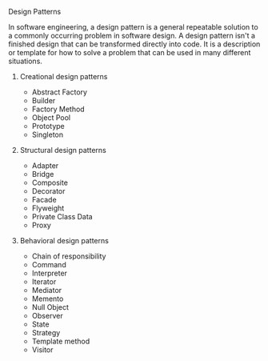 Design Patterns

In software engineering, a design pattern is a general repeatable solution to a commonly occurring problem in software design. A design pattern isn't a finished design that can be transformed directly into code. It is a description or template for how to solve a problem that can be used in many different situations.


1. Creational design patterns
	- Abstract Factory
	- Builder
	- Factory Method
	- Object Pool
	- Prototype
	- Singleton

2. Structural design patterns
	- Adapter
	- Bridge
	- Composite
	- Decorator
	- Facade
	- Flyweight
	- Private Class Data
	- Proxy

3. Behavioral design patterns
	- Chain of responsibility
	- Command
	- Interpreter
	- Iterator
	- Mediator
	- Memento
	- Null Object
	- Observer
	- State
	- Strategy
	- Template method
	- Visitor 